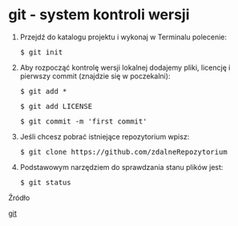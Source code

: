 <h1>
  git - system kontroli wersji
</h1>

<ol>
  <li>
    Przejdź do katalogu projektu i wykonaj w Terminalu polecenie:
    <pre>$ git init</pre>
  </li>
  <li>
    Aby rozpocząć kontrolę wersji lokalnej dodajemy pliki, licencję i pierwszy commit (znajdzie się w poczekalni):
    <pre>$ git add *</pre>
    <pre>$ git add LICENSE</pre>
    <pre>$ git commit -m 'first commit'</pre>
  </li>
  <li>
    Jeśli chcesz pobrać istniejące repozytorium wpisz:
  <pre>$ git clone https://github.com/zdalneRepozytorium</pre>
  </li>
  <li>
    Podstawowym narzędziem do sprawdzania stanu plików jest:
    <pre>$ git status</pre>
  </li>
</ol>

<footer>
  <p>Źródło</p>
  <a href="https://git-scm.com/">
    git
  </a>
</footer>
